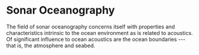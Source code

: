 # Sonar Oceanography

The field of sonar oceanography concerns itself with
properties and characteristics intrinsic to the ocean environment
as is related to acoustics.
Of significant influence to ocean acoustics
are the ocean boundaries --- that is, the atmosphere and seabed.
